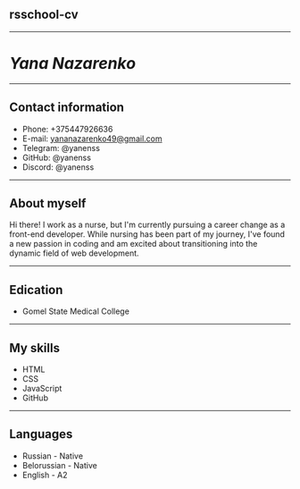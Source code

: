 ## **rsschool-cv**

---

# *Yana Nazarenko*

---

## Contact information
+ Phone: +375447926636
+ E-mail: yananazarenko49@gmail.com
+ Telegram: @yanenss
+ GitHub: @yanenss
+ Discord: @yanenss

---

## About myself
Hi there! I work as a nurse, but I'm currently pursuing a career change as a front-end developer. While nursing has been part of my journey, I've found a new passion in coding and am excited about transitioning into the dynamic field of web development.

---

## Edication
+ Gomel State Medical College

---

## My skills
+ HTML
+ CSS
+ JavaScript
+ GitHub

---

## Languages
+ Russian - Native
+ Belorussian - Native
+ English - A2